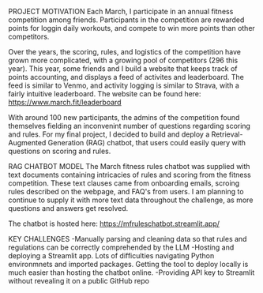 PROJECT MOTIVATION
Each March, I participate in an annual fitness competition among friends. Participants
in the competition are rewarded points for loggin daily workouts, and compete to win more 
points than other competitors.

Over the years, the scoring, rules, and logistics of the competition have grown more complicated,
with a growing pool of competitors (296 this year). This year, some friends and I build a website that keeps track of points accounting, and displays a feed of activites and leaderboard. The feed is similar to Venmo, and activity logging is similar to Strava, with a fairly intuitive leaderboard. The website can be found here: https://www.march.fit/leaderboard

With around 100 new participants, the admins of the competition found themselves fielding an inconvenint number of questions regarding scoring and rules. For my final project, I decided to build and deploy a Retrieval-Augmented Generation (RAG) chatbot, that users could easily query with questions on scoring and rules. 

RAG CHATBOT MODEL
The March fitness rules chatbot was supplied with text documents containing intricacies of rules and scoring from the fitness competition. These text clauses came from onboarding emails, scroing rules described on the webpage, and FAQ's from users. I am planning to continue to supply it with more text data throughout the challenge, as more questions and answers get resolved.   

The chatbot is hosted here: https://mfruleschatbot.streamlit.app/

KEY CHALLENGES
-Manually parsing and cleaning data so that rules and regulations can be correctly comprehended by the LLM 
-Hosting and deploying a Streamlit app. Lots of difficulties navigating Python environmnets and imported packages. Getting the tool to deploy locally is much easier than hosting the chatbot online.
-Providing API key to Streamlit without revealing it on a public GitHub repo